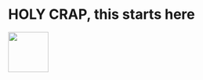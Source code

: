 <h1>
  HOLY CRAP, this starts here
</h1>

<img src="https://image-bucket-alphensign.s3.ap-south-1.amazonaws.com/to+be+better.png" width="82" height="82">
<p id="paragraph-social-media-automation"
<script src=""></script>
